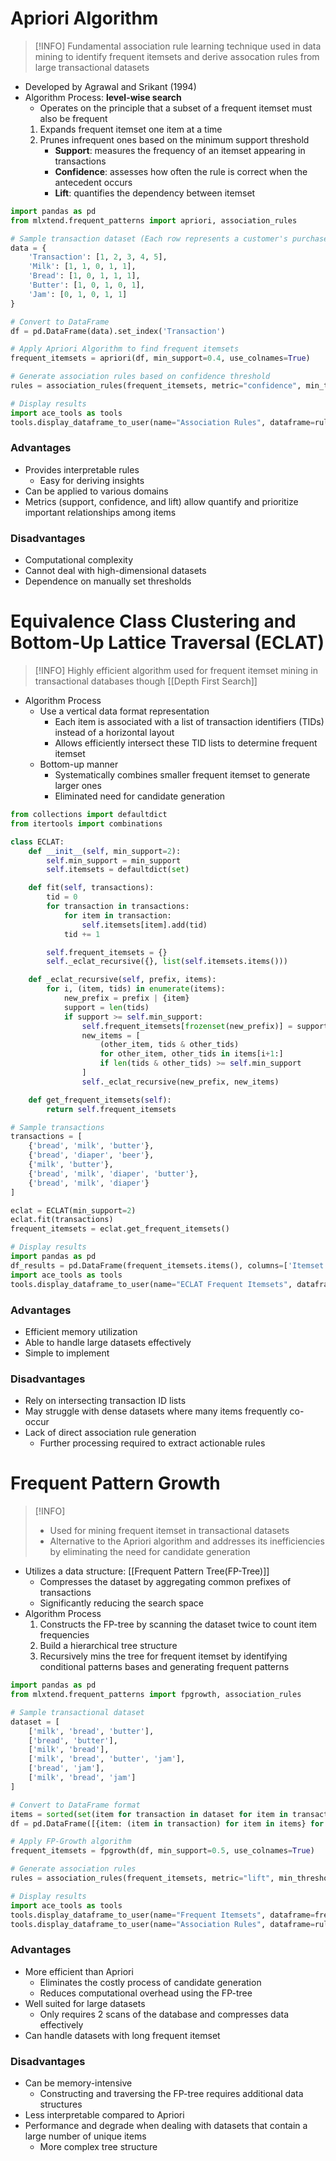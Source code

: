 # Apriori Algorithm

> [!INFO]
> Fundamental association rule learning technique used in data mining to identify frequent itemsets and derive assocation rules from large transactional datasets

- Developed by Agrawal and Srikant (1994)
- Algorithm Process: **level-wise search**
	- Operates on the principle that a subset of a frequent itemset must also be frequent
	1. Expands frequent itemset one item at a time
	2. Prunes infrequent ones based on the minimum support threshold
		- **Support**: measures the frequency of an itemset appearing in transactions
		- **Confidence**: assesses how often the rule is correct when the antecedent occurs
		- **Lift**: quantifies the dependency between itemset

```python
import pandas as pd
from mlxtend.frequent_patterns import apriori, association_rules

# Sample transaction dataset (Each row represents a customer's purchases)
data = {
    'Transaction': [1, 2, 3, 4, 5],
    'Milk': [1, 1, 0, 1, 1],
    'Bread': [1, 0, 1, 1, 1],
    'Butter': [1, 0, 1, 0, 1],
    'Jam': [0, 1, 0, 1, 1]
}

# Convert to DataFrame
df = pd.DataFrame(data).set_index('Transaction')

# Apply Apriori Algorithm to find frequent itemsets
frequent_itemsets = apriori(df, min_support=0.4, use_colnames=True)

# Generate association rules based on confidence threshold
rules = association_rules(frequent_itemsets, metric="confidence", min_threshold=0.6)

# Display results
import ace_tools as tools
tools.display_dataframe_to_user(name="Association Rules", dataframe=rules)
```
### Advantages

- Provides interpretable rules
	- Easy for deriving insights
- Can be applied to various domains
- Metrics (support, confidence, and lift) allow quantify and prioritize important relationships among items
### Disadvantages

- Computational complexity
- Cannot deal with high-dimensional datasets
- Dependence on manually set thresholds

# Equivalence Class Clustering and Bottom-Up Lattice Traversal (ECLAT)

> [!INFO]
> Highly efficient algorithm used for frequent itemset mining in transactional databases though [[Depth First Search]]

- Algorithm Process
	- Use a vertical data format representation
		- Each item is associated with a list of transaction identifiers (TIDs) instead of a horizontal layout
		- Allows efficiently intersect these TID lists to determine frequent itemset
	- Bottom-up manner
		- Systematically combines smaller frequent itemset to generate larger ones
		- Eliminated need for candidate generation

```python
from collections import defaultdict
from itertools import combinations

class ECLAT:
    def __init__(self, min_support=2):
        self.min_support = min_support
        self.itemsets = defaultdict(set)

    def fit(self, transactions):
        tid = 0
        for transaction in transactions:
            for item in transaction:
                self.itemsets[item].add(tid)
            tid += 1

        self.frequent_itemsets = {}
        self._eclat_recursive({}, list(self.itemsets.items()))

    def _eclat_recursive(self, prefix, items):
        for i, (item, tids) in enumerate(items):
            new_prefix = prefix | {item}
            support = len(tids)
            if support >= self.min_support:
                self.frequent_itemsets[frozenset(new_prefix)] = support
                new_items = [
                    (other_item, tids & other_tids)
                    for other_item, other_tids in items[i+1:]
                    if len(tids & other_tids) >= self.min_support
                ]
                self._eclat_recursive(new_prefix, new_items)

    def get_frequent_itemsets(self):
        return self.frequent_itemsets

# Sample transactions
transactions = [
    {'bread', 'milk', 'butter'},
    {'bread', 'diaper', 'beer'},
    {'milk', 'butter'},
    {'bread', 'milk', 'diaper', 'butter'},
    {'bread', 'milk', 'diaper'}
]

eclat = ECLAT(min_support=2)
eclat.fit(transactions)
frequent_itemsets = eclat.get_frequent_itemsets()

# Display results
import pandas as pd
df_results = pd.DataFrame(frequent_itemsets.items(), columns=['Itemset', 'Support'])
import ace_tools as tools
tools.display_dataframe_to_user(name="ECLAT Frequent Itemsets", dataframe=df_results)
```    
### Advantages

- Efficient memory utilization
- Able to handle large datasets effectively
- Simple to implement
### Disadvantages

- Rely on intersecting transaction ID lists
- May struggle with dense datasets where many items frequently co-occur
- Lack of direct association rule generation
	- Further processing required to extract actionable rules

# Frequent Pattern Growth

>[!INFO]
>- Used for mining frequent itemset in transactional datasets
>- Alternative to the Apriori algorithm and addresses its inefficiencies by eliminating the need for candidate generation
- Utilizes a data structure: [[Frequent Pattern Tree(FP-Tree)]]
	- Compresses the dataset by aggregating common prefixes of transactions
	- Significantly reducing the search space
- Algorithm Process
	1. Constructs the FP-tree by scanning the dataset twice to count item frequencies
	2. Build a hierarchical tree structure
	3. Recursively mins the tree for frequent itemset by identifying conditional patterns bases and generating frequent patterns

```python
import pandas as pd
from mlxtend.frequent_patterns import fpgrowth, association_rules

# Sample transactional dataset
dataset = [
    ['milk', 'bread', 'butter'],
    ['bread', 'butter'],
    ['milk', 'bread'],
    ['milk', 'bread', 'butter', 'jam'],
    ['bread', 'jam'],
    ['milk', 'bread', 'jam']
]

# Convert to DataFrame format
items = sorted(set(item for transaction in dataset for item in transaction))
df = pd.DataFrame([{item: (item in transaction) for item in items} for transaction in dataset])

# Apply FP-Growth algorithm
frequent_itemsets = fpgrowth(df, min_support=0.5, use_colnames=True)

# Generate association rules
rules = association_rules(frequent_itemsets, metric="lift", min_threshold=1.0)

# Display results
import ace_tools as tools
tools.display_dataframe_to_user(name="Frequent Itemsets", dataframe=frequent_itemsets)
tools.display_dataframe_to_user(name="Association Rules", dataframe=rules)
```
### Advantages

- More efficient than Apriori
	- Eliminates the costly process of candidate generation
	- Reduces computational overhead using the FP-tree
- Well suited for large datasets
	- Only requires 2 scans of the database and compresses data effectively
- Can handle datasets with long frequent itemset
### Disadvantages

- Can be memory-intensive
	- Constructing and traversing the FP-tree requires additional data structures
- Less interpretable compared to Apriori
- Performance and degrade when dealing with datasets that contain a large number of unique items
	- More complex tree structure